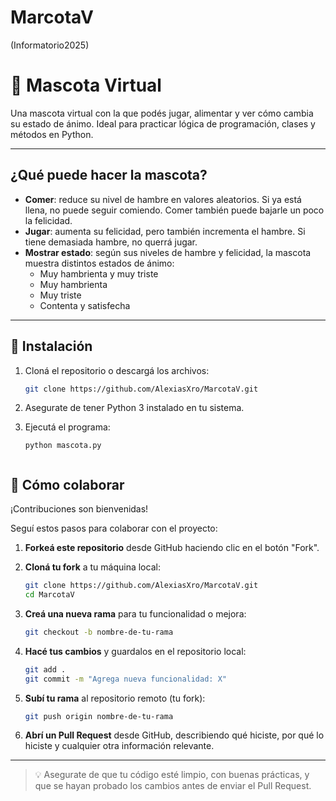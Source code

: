 # MarcotaV
(Informatorio2025)
# 🐾 Mascota Virtual

Una mascota virtual con la que podés jugar, alimentar y ver cómo cambia su estado de ánimo. Ideal para practicar lógica de programación, clases y métodos en Python.

---

##  ¿Qué puede hacer la mascota?

- **Comer**: reduce su nivel de hambre en valores aleatorios. Si ya está llena, no puede seguir comiendo. Comer también puede bajarle un poco la felicidad.
- **Jugar**: aumenta su felicidad, pero también incrementa el hambre. Si tiene demasiada hambre, no querrá jugar.
- **Mostrar estado**: según sus niveles de hambre y felicidad, la mascota muestra distintos estados de ánimo:
  - Muy hambrienta y muy triste
  - Muy hambrienta
  - Muy triste
  - Contenta y satisfecha

---

## 🚀 Instalación

1. Cloná el repositorio o descargá los archivos:
   ```bash
   git clone https://github.com/AlexiasXro/MarcotaV.git

2. Asegurate de tener Python 3 instalado en tu sistema.

3. Ejecutá el programa:

    ```terminal
    python mascota.py


## 🤝 Cómo colaborar

¡Contribuciones son bienvenidas!

Seguí estos pasos para colaborar con el proyecto:

1. **Forkeá este repositorio** desde GitHub haciendo clic en el botón "Fork".

2. **Cloná tu fork** a tu máquina local:
   ```bash
   git clone https://github.com/AlexiasXro/MarcotaV.git
   cd MarcotaV
   ```

3. **Creá una nueva rama** para tu funcionalidad o mejora:
   ```bash
   git checkout -b nombre-de-tu-rama
   ```

4. **Hacé tus cambios** y guardalos en el repositorio local:
   ```bash
   git add .
   git commit -m "Agrega nueva funcionalidad: X"
   ```

5. **Subí tu rama** al repositorio remoto (tu fork):
   ```bash
   git push origin nombre-de-tu-rama
   ```

6. **Abrí un Pull Request** desde GitHub, describiendo qué hiciste, por qué lo hiciste y cualquier otra información relevante.

---

> 💡 Asegurate de que tu código esté limpio, con buenas prácticas, y que se hayan probado los cambios antes de enviar el Pull Request.



